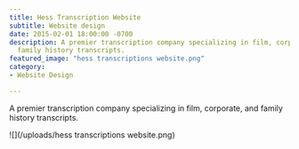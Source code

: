```yaml
---
title: Hess Transcription Website
subtitle: Website design
date: 2015-02-01 18:00:00 -0700
description: A premier transcription company specializing in film, corporate, and
  family history transcripts.
featured_image: "hess transcriptions website.png"
category:
- Website Design

---
```

A premier transcription company specializing in film, corporate, and family history transcripts.

![](/uploads/hess transcriptions website.png)